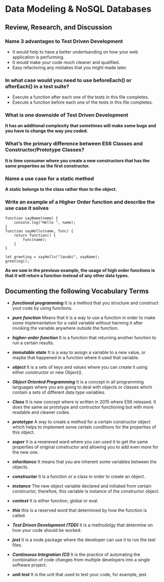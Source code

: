 # Data Modeling & NoSQL Databases

## Review, Research, and Discussion

### Name 3 advantages to Test Driven Development
- It would help to have a better undertsanding on how your web application is perfurming.
- It would make your code much cleaner and qualified.
- Easy refactoring any mistakes that you might made later.

### In what case would you need to use beforeEach() or afterEach() in a test suite?
- Execute a function after each one of the tests in this file completes.
- Execute a function before each one of the tests in this file completes.

### What is one downside of Test Driven Development
**It has an additional complexity that sometimes will make some bugs and you have to change the way you coded.**

### What’s the primary difference between ES6 Classes and Constructor/Prototype Classes?
**It is time consumer where you create a new constructors that has the same properties as the first constructor.**

### Name a use case for a static method
**A static belongs to the class rather than to the object.**

### Write an example of a Higher Order function and describe the use case it solves
```
function sayName(name) {
    console.log("Hello ", name);
}
function sayHello(name, func) {
    return function() {
        func(name);
    }
}

let greeting = sayHello("Janabi", sayName);
greeting();
```
**As we saw in the previous example, the usage of high order functions is that it will return a function instead of any other data types.**

## Documenting the following Vocabulary Terms

- ***functional programming***
It is a method that you structure and construct yout code by using functions.

- ***pure function***
Means that it is a way to use a function in order to make some implementation for a valid variable without harming it after invoking the variable anywhere outside the function.

- ***higher-order function***
It is a function that returning another function to run a certain results. 

- ***immutable state***
It is a way to assign a variable to a new value, or maybe that happened in a function where it used that variable. 

- ***object***
It is a sets of keys and values where you can create it using either constructor or new Object().

- ***Object Oriented Programming***
It is a concept in all programming languages where you are going to deal with objects or classes which contain a sets of different data type variables.

- ***Class***
It is new concept where is written in 2015 where ES6 released. It does the same as prototype and contructor functioning but with more readable and cleaner codes.

- ***prototype***
A way to create a method for a certain constructor object which helps to implement some certain conditions for the properties of this object.


- ***super***
It is a resereved ward where you can used it to get the same properties of original constructor and allowing you to add even more for the new one.

- ***inheritance***
It means that you are inherent some variables between the objects.


- ***constructor***
It is a function or a class in order to create an object.

- ***instance***
The new object variable declared and initiated from certain constructor, therefore, this variable is instance of the constructor object.

- ***context***
It is either function, global or eval.

- ***this***
this is a reserved word that determined by how the function is called. 

- ***Test Driven Development (TDD)***
It is a methodolgy that determine on how your code should be worked.

- ***jest***
It is a node package where the developer can use it to run the test files.

- ***Continuous Integration (CI)***
It is the practice of automating the combination of code changes from multiple developers into a single software project.

- ***unit test***
It is the unit that used to test your code, for example, jest.